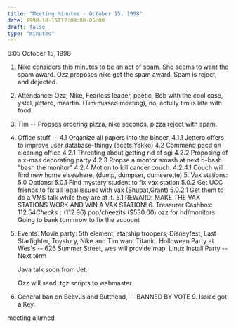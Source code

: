 ```yaml
---
title: "Meeting Minutes - October 15, 1998"
date: 1998-10-15T12:00:00-05:00
draft: false
type: "minutes"
---
```


6:05     October 15, 1998 </p><p>
1. Nike considers this minutes to be an act of spam.   She seems to want the    spam award.   Ozz proposes nike get the spam award.   Spam is reject, and    dejected. </p><p>
2. Attendance: Ozz, Nike, Fearless leader, poetic, Bob with the cool case,    ystel, jettero, maartin.   (Tim missed meeting), no, actully tim is late    with food. </p><p>
3. Tim -- Propses ordering pizza, nike seconds, pizza reject with spam. </p><p>
4. Office stuff --      	4.1     Organize all papers into the binder. 	4.1.1   Jettero offers to improve user database-thingy (accts.Yakko) 	4.2     Commend pacd on cleaning office 	4.2.1   Threating about getting rid of sgi  	4.2.2   Proposing of a x-mas decorating party  	4.2.3   Propse a montor smash at next b-bash.  "bash the monitor" 	4.2.4   Motion to kill cancer couch. 	4.2.4.1 Couch will find new home elsewhere, (dump, dumpser,                 dumserette) 	 5. Vax stations: 	5.0     Options:  	5.0.1   Find mystery student to fix vax station 	5.0.2   Get UCC friends to fix all legal issues with vax (Shubat,Grant) 	5.0.2.1 Get them to do a VMS talk while they are at it. 	5.1     REWARD!   MAKE THE VAX STATIONS WORK AND WIN A VAX STATION!   6. Treasurer 	Cashbox: $112.54 	Checks: ($112.96) pop/cheezits 	 	($530.00) ozz for hd/monitors	 	Going to bank tommrow to fix the account </p><p>
7. Events: 	Movie party: 5th element, starship troopers, Disneyfest, Last 	             Starfighter, Toystory, Nike and Tim want Titanic. 	 	Holloween Party at Wes's -- 626 Summer Street, wes will provide map. 	 	Linux Install Party -- Next term </p><p>
	Java talk soon from Jet. </p><p>
	Ozz will send .tgz scripts to webmaster </p><p>
8. General ban on Beavus and Butthead, -- BANNED BY VOTE      9. Issiac got a Key. </p><p>
</p><p>
meeting ajurned </p><p>
</p>
